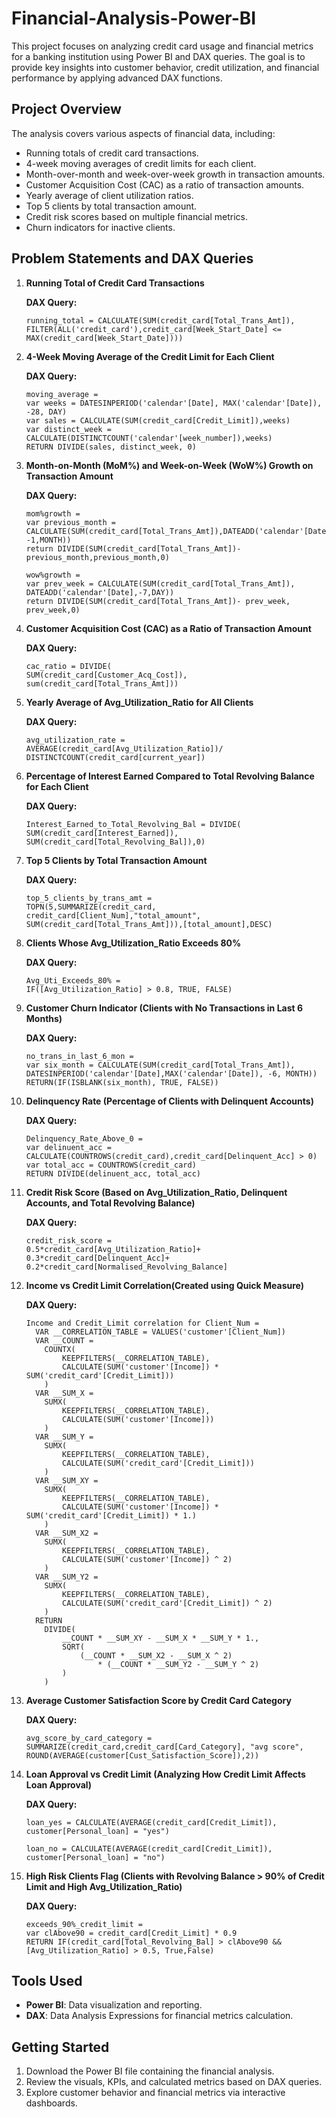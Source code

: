 # Financial-Analysis-Power-BI
This project focuses on analyzing credit card usage and financial metrics for a banking institution using Power BI and DAX queries. The goal is to provide key insights into customer behavior, credit utilization, and financial performance by applying advanced DAX functions.

## Project Overview

The analysis covers various aspects of financial data, including:

- Running totals of credit card transactions.
- 4-week moving averages of credit limits for each client.
- Month-over-month and week-over-week growth in transaction amounts.
- Customer Acquisition Cost (CAC) as a ratio of transaction amounts.
- Yearly average of client utilization ratios.
- Top 5 clients by total transaction amount.
- Credit risk scores based on multiple financial metrics.
- Churn indicators for inactive clients.

## Problem Statements and DAX Queries

1. **Running Total of Credit Card Transactions**

    **DAX Query:**
    ```DAX
    running_total = CALCULATE(SUM(credit_card[Total_Trans_Amt]),
    FILTER(ALL('credit_card'),credit_card[Week_Start_Date] <= MAX(credit_card[Week_Start_Date])))
    ```

2. **4-Week Moving Average of the Credit Limit for Each Client**

    **DAX Query:**
    ```DAX
    moving_average =
    var weeks = DATESINPERIOD('calendar'[Date], MAX('calendar'[Date]), -28, DAY)
    var sales = CALCULATE(SUM(credit_card[Credit_Limit]),weeks)
    var distinct_week = CALCULATE(DISTINCTCOUNT('calendar'[week_number]),weeks)
    RETURN DIVIDE(sales, distinct_week, 0)
    ```

3. **Month-on-Month (MoM%) and Week-on-Week (WoW%) Growth on Transaction Amount**

    **DAX Query:**
    ```DAX
    mom%growth =
    var previous_month = CALCULATE(SUM(credit_card[Total_Trans_Amt]),DATEADD('calendar'[Date], -1,MONTH))
    return DIVIDE(SUM(credit_card[Total_Trans_Amt])-previous_month,previous_month,0)

    wow%growth =
    var prev_week = CALCULATE(SUM(credit_card[Total_Trans_Amt]), DATEADD('calendar'[Date],-7,DAY))
    return DIVIDE(SUM(credit_card[Total_Trans_Amt])- prev_week, prev_week,0)
    ```

4. **Customer Acquisition Cost (CAC) as a Ratio of Transaction Amount**

    **DAX Query:**
    ```DAX
    cac_ratio = DIVIDE(
    SUM(credit_card[Customer_Acq_Cost]),
    sum(credit_card[Total_Trans_Amt])) 
    ```

5. **Yearly Average of Avg_Utilization_Ratio for All Clients**

    **DAX Query:**
    ```DAX
    avg_utilization_rate =
    AVERAGE(credit_card[Avg_Utilization_Ratio])/
    DISTINCTCOUNT(credit_card[current_year])
    ```

6. **Percentage of Interest Earned Compared to Total Revolving Balance for Each Client**

    **DAX Query:**
    ```DAX
    Interest_Earned_to_Total_Revolving_Bal = DIVIDE(
    SUM(credit_card[Interest_Earned]),
    SUM(credit_card[Total_Revolving_Bal]),0)
    ```

7. **Top 5 Clients by Total Transaction Amount**

    **DAX Query:**
    ```DAX
    top_5_clients_by_trans_amt =
    TOPN(5,SUMMARIZE(credit_card, credit_card[Client_Num],"total_amount", SUM(credit_card[Total_Trans_Amt])),[total_amount],DESC)
    ```

8. **Clients Whose Avg_Utilization_Ratio Exceeds 80%**

    **DAX Query:**
    ```DAX
    Avg_Uti_Exceeds_80% = 
    IF([Avg_Utilization_Ratio] > 0.8, TRUE, FALSE)
    ```

9. **Customer Churn Indicator (Clients with No Transactions in Last 6 Months)**

    **DAX Query:**
    ```DAX
    no_trans_in_last_6_mon = 
    var six_month = CALCULATE(SUM(credit_card[Total_Trans_Amt]), DATESINPERIOD('calendar'[Date],MAX('calendar'[Date]), -6, MONTH))
    RETURN(IF(ISBLANK(six_month), TRUE, FALSE))
    ```

10. **Delinquency Rate (Percentage of Clients with Delinquent Accounts)**

    **DAX Query:**
    ```DAX
    Delinquency_Rate_Above_0 =
    var delinuent_acc = CALCULATE(COUNTROWS(credit_card),credit_card[Delinquent_Acc] > 0)
    var total_acc = COUNTROWS(credit_card)
    RETURN DIVIDE(delinuent_acc, total_acc)
    ```

11. **Credit Risk Score (Based on Avg_Utilization_Ratio, Delinquent Accounts, and Total Revolving Balance)**

    **DAX Query:**
    ```DAX
    credit_risk_score =
    0.5*credit_card[Avg_Utilization_Ratio]+
    0.3*credit_card[Delinquent_Acc]+
    0.2*credit_card[Normalised_Revolving_Balance]
    ```

12. **Income vs Credit Limit Correlation(Created using Quick Measure)**

    **DAX Query:**
    ```DAX
    Income and Credit_Limit correlation for Client_Num = 
      VAR __CORRELATION_TABLE = VALUES('customer'[Client_Num])
      VAR __COUNT =
      	COUNTX(
      		KEEPFILTERS(__CORRELATION_TABLE),
      		CALCULATE(SUM('customer'[Income]) * SUM('credit_card'[Credit_Limit]))
      	)
      VAR __SUM_X =
      	SUMX(
      		KEEPFILTERS(__CORRELATION_TABLE),
      		CALCULATE(SUM('customer'[Income]))
      	)
      VAR __SUM_Y =
      	SUMX(
      		KEEPFILTERS(__CORRELATION_TABLE),
      		CALCULATE(SUM('credit_card'[Credit_Limit]))
      	)
      VAR __SUM_XY =
      	SUMX(
      		KEEPFILTERS(__CORRELATION_TABLE),
      		CALCULATE(SUM('customer'[Income]) * SUM('credit_card'[Credit_Limit]) * 1.)
      	)
      VAR __SUM_X2 =
      	SUMX(
      		KEEPFILTERS(__CORRELATION_TABLE),
      		CALCULATE(SUM('customer'[Income]) ^ 2)
      	)
      VAR __SUM_Y2 =
      	SUMX(
      		KEEPFILTERS(__CORRELATION_TABLE),
      		CALCULATE(SUM('credit_card'[Credit_Limit]) ^ 2)
      	)
      RETURN
      	DIVIDE(
      		__COUNT * __SUM_XY - __SUM_X * __SUM_Y * 1.,
      		SQRT(
      			(__COUNT * __SUM_X2 - __SUM_X ^ 2)
      				* (__COUNT * __SUM_Y2 - __SUM_Y ^ 2)
      		)
      	)
    ```

13. **Average Customer Satisfaction Score by Credit Card Category**

    **DAX Query:**
    ```DAX
    avg_score_by_card_category =
    SUMMARIZE(credit_card,credit_card[Card_Category], "avg score", ROUND(AVERAGE(customer[Cust_Satisfaction_Score]),2))
    ```

14. **Loan Approval vs Credit Limit (Analyzing How Credit Limit Affects Loan Approval)**

    **DAX Query:**
    ```DAX
    loan_yes = CALCULATE(AVERAGE(credit_card[Credit_Limit]), customer[Personal_loan] = "yes")

    loan_no = CALCULATE(AVERAGE(credit_card[Credit_Limit]), customer[Personal_loan] = "no")
    ```

15. **High Risk Clients Flag (Clients with Revolving Balance > 90% of Credit Limit and High Avg_Utilization_Ratio)**

    **DAX Query:**
    ```DAX
    exceeds_90%_credit_limit =
    var clAbove90 = credit_card[Credit_Limit] * 0.9
    RETURN IF(credit_card[Total_Revolving_Bal] > clAbove90 && [Avg_Utilization_Ratio] > 0.5, True,False)
    ```

## Tools Used

- **Power BI**: Data visualization and reporting.
- **DAX**: Data Analysis Expressions for financial metrics calculation.

## Getting Started

1. Download the Power BI file containing the financial analysis.
2. Review the visuals, KPIs, and calculated metrics based on DAX queries.
3. Explore customer behavior and financial metrics via interactive dashboards.
